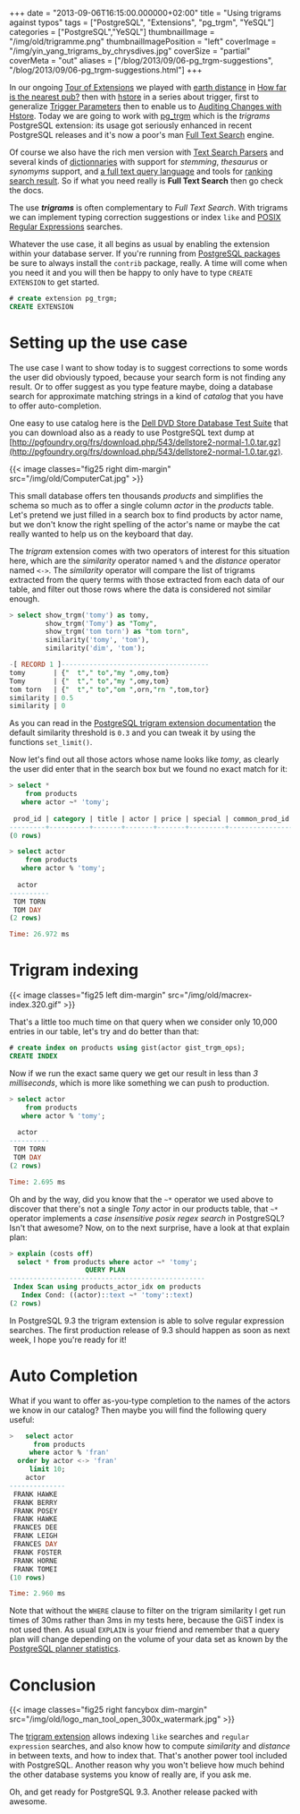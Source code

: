 +++
date = "2013-09-06T16:15:00.000000+02:00"
title = "Using trigrams against typos"
tags = ["PostgreSQL", "Extensions", "pg_trgm", "YeSQL"]
categories = ["PostgreSQL","YeSQL"]
thumbnailImage = "/img/old/trigramme.png"
thumbnailImagePosition = "left"
coverImage = "/img/yin_yang_trigrams_by_chrysdives.jpg"
coverSize = "partial"
coverMeta = "out"
aliases = ["/blog/2013/09/06-pg_trgm-suggestions",
           "/blog/2013/09/06-pg_trgm-suggestions.html"]
+++

In our ongoing 
[Tour of Extensions](/tags/extensions) we played with 
[earth distance](http://www.postgresql.org/docs/current/static/earthdistance.html) in
[How far is the nearest pub?](/blog/2013/08/05-earthdistance) then with 
[hstore](http://www.postgresql.org/docs/current/static/hstore.html) in a series about trigger,
first to generalize 
[Trigger Parameters](/blog/2013/08/23-parametrized-triggers) then to enable us to
[Auditing Changes with Hstore](/blog/2013/08/27-auditing-changes-with-hstore). Today we are going to work with 
[pg_trgm](http://www.postgresql.org/docs/current/static/pgtrgm.html) which
is the 
*trigrams* PostgreSQL extension: its usage got seriously enhanced in
recent PostgreSQL releases and it's now a poor's man 
[Full Text Search](http://www.postgresql.org/docs/current/static/textsearch.html)
engine.

<!--more-->
<!--toc-->

Of course we also have the rich men version with 
[Text Search Parsers](http://www.postgresql.org/docs/current/static/textsearch-parsers.html) and
several kinds of 
[dictionnaries](http://www.postgresql.org/docs/current/static/textsearch-dictionaries.html) with support for 
*stemming*, 
*thesaurus* or
*synomyms* support, and 
[a full text query language](http://www.postgresql.org/docs/current/static/textsearch-controls.html#TEXTSEARCH-PARSING-QUERIES) and tools for
[ranking search result](http://www.postgresql.org/docs/current/static/textsearch-controls.html#TEXTSEARCH-RANKING). So if what you need really is 
**Full Text Search** then
go check the docs.

The use 
***trigrams*** is often complementary to 
*Full Text Search*. With trigrams
we can implement typing correction suggestions or index 
`like` and
[POSIX Regular Expressions](http://www.postgresql.org/docs/current/static/functions-matching.html) searches.

Whatever the use case, it all begins as usual by enabling the extension
within your database server. If you're running from 
[PostgreSQL packages](http://www.postgresql.org/download/) be
sure to always install the 
`contrib` package, really. A time will come when
you need it and you will then be happy to only have to type 
`CREATE EXTENSION`
to get started.

~~~ sql
# create extension pg_trgm;
CREATE EXTENSION
~~~



# Setting up the use case

The use case I want to show today is to suggest corrections to some words
the user did obviously typoed, because your search form is not finding any
result. Or to offer suggest as you type feature maybe, doing a database
search for approximate matching strings in a kind of 
*catalog* that you have
to offer auto-completion.

One easy to use catalog here is the 
[Dell DVD Store Database Test Suite](http://linux.dell.com/dvdstore/) that
you can download also as a ready to use PostgreSQL text dump at
[http://pgfoundry.org/frs/download.php/543/dellstore2-normal-1.0.tar.gz](http://pgfoundry.org/frs/download.php/543/dellstore2-normal-1.0.tar.gz).

{{< image classes="fig25 right dim-margin" src="/img/old/ComputerCat.jpg" >}}

This small database offers ten thousands 
*products* and simplifies the schema
so much as to offer a single column 
*actor* in the 
*products* table. Let's
pretend we just filled in a search box to find products by actor name, but
we don't know the right spelling of the actor's name or maybe the cat really
wanted to help us on the keyboard that day.

The 
*trigram* extension comes with two operators of interest for this
situation here, which are the 
*similarity* operator named 
`%` and the 
*distance*
operator named 
`<->`. The 
*similarity* operator will compare the list of
trigrams extracted from the query terms with those extracted from each data
of our table, and filter out those rows where the data is considered not
similar enough.

~~~ sql
> select show_trgm('tomy') as tomy,
         show_trgm('Tomy') as "Tomy",
         show_trgm('tom torn') as "tom torn",
         similarity('tomy', 'tom'),
         similarity('dim', 'tom');

-[ RECORD 1 ]-------------------------------------
tomy       | {"  t"," to","my ",omy,tom}
Tomy       | {"  t"," to","my ",omy,tom}
tom torn   | {"  t"," to","om ",orn,"rn ",tom,tor}
similarity | 0.5
similarity | 0
~~~


As you can read in the 
[PostgreSQL trigram extension documentation](http://www.postgresql.org/docs/current/static/pgtrgm.html) the
default similarity threshold is 
`0.3` and you can tweak it by using the
functions 
`set_limit()`.

Now let's find out all those actors whose name looks like 
*tomy*, as clearly
the user did enter that in the search box but we found no exact match for
it:

~~~ sql
> select *
    from products
   where actor ~* 'tomy';
 
 prod_id | category | title | actor | price | special | common_prod_id 
---------+----------+-------+-------+-------+---------+----------------
(0 rows)

> select actor
    from products
   where actor % 'tomy';
  
  actor   
----------
 TOM TORN
 TOM DAY
(2 rows)

Time: 26.972 ms
~~~


# Trigram indexing

{{< image classes="fig25 left dim-margin" src="/img/old/macrex-index.320.gif" >}}


That's a little too much time on that query when we consider only 10,000
entries in our table, let's try and do better than that:

~~~ sql
# create index on products using gist(actor gist_trgm_ops);
CREATE INDEX
~~~


Now if we run the exact same query we get our result in less than 
*3
milliseconds*, which is more like something we can push to production.

~~~ sql
> select actor
    from products
   where actor % 'tomy';
  
  actor   
----------
 TOM TORN
 TOM DAY
(2 rows)

Time: 2.695 ms
~~~


Oh and by the way, did you know that the 
`~*` operator we used above to
discover that there's not a single 
*Tony* actor in our products table, that 
`~*`
operator implements a 
*case insensitive posix regex search* in PostgreSQL?
Isn't that awesome? Now, on to the next surprise, have a look at that
explain plan:

~~~ sql
> explain (costs off)
  select * from products where actor ~* 'tomy';
                   QUERY PLAN                    
-------------------------------------------------
 Index Scan using products_actor_idx on products
   Index Cond: ((actor)::text ~* 'tomy'::text)
(2 rows)
~~~


In PostgreSQL 9.3 the trigram extension is able to solve regular expression
searches. The first production release of 9.3 should happen as soon as next
week, I hope you're ready for it!

# Auto Completion

What if you want to offer as-you-type completion to the names of the actors
we know in our catalog? Then maybe you will find the following query useful:

~~~ sql
>   select actor
      from products
     where actor % 'fran'
  order by actor <-> 'fran'
     limit 10;
    actor     
--------------
 FRANK HAWKE
 FRANK BERRY
 FRANK POSEY
 FRANK HAWKE
 FRANCES DEE
 FRANK LEIGH
 FRANCES DAY
 FRANK FOSTER
 FRANK HORNE
 FRANK TOMEI
(10 rows)

Time: 2.960 ms
~~~


Note that without the 
`WHERE` clause to filter on the trigram similarity I get
run times of 30ms rather than 3ms in my tests here, because the GiST index
is not used then. As usual 
`EXPLAIN` is your friend and remember that a query
plan will change depending on the volume of your data set as known by the
[PostgreSQL planner statistics](http://www.postgresql.org/docs/current/static/routine-vacuuming.html#VACUUM-FOR-STATISTICS).


# Conclusion

{{< image classes="fig25 right fancybox dim-margin" src="/img/old/logo_man_tool_open_300x_watermark.jpg" >}}

The 
[trigram extension](http://www.postgresql.org/docs/current/static/pgtrgm.html) allows indexing 
`like` searches and 
`regular expression`
searches, and also know how to compute 
*similarity* and 
*distance* in between
texts, and how to index that. That's another power tool included with
PostgreSQL. Another reason why you won't believe how much behind the other
database systems you know of really are, if you ask me.

Oh, and get ready for PostgreSQL 9.3. Another release packed with awesome.
